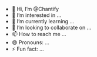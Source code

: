 - 👋 Hi, I’m @Chantify
- 👀 I’m interested in ...
- 🌱 I’m currently learning ...
- 💞️ I’m looking to collaborate on ...
- 📫 How to reach me ...
- 😄 Pronouns: ...
- ⚡ Fun fact: ...

<!---
Chantify/Chantify is a ✨ special ✨ repository because its `README.md` (this file) appears on your GitHub profile.
You can click the Preview link to take a look at your changes.
--->

